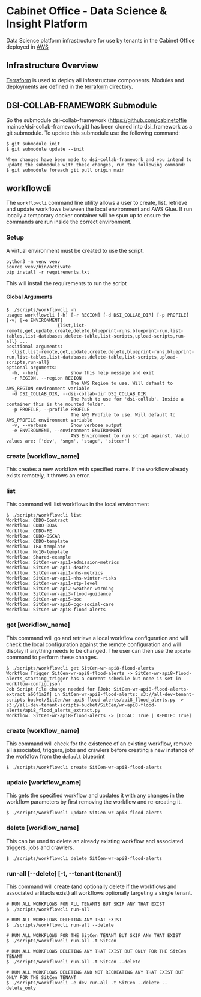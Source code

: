 # Cabinet Office - Data Science & Insight Platform
Data Science platform infrastructure for use by tenants in the Cabinet Office deployed in [AWS](aws.amazon.com)
## Infrastructure Overview
[Terraform](https://www.terraform.io) is used to deploy all infrastructure components.
Modules and deployments are defined in the [terraform](./terraform) directory.
## DSI-COLLAB-FRAMEWORK Submodule

So the submodule dsi-collab-framework (https://github.com/cabinetoffie maince/dsi-collab-framework.git) has been cloned into dsi_framework as a git submodule. To update this submodule use the following command:

```shell
$ git submodule init
$ git submodule update --init

When changes have been made to dsi-collab-framework and you intend to update the submodule with these changes, run the following command:
$ git submodule foreach git pull origin main
```
## workflowcli
The `workflowcli` command line utility allows a user to create, list, retrieve and update workflows between the local environment and AWS Glue.
If run locally a temporary docker container will be spun up to ensure the commands are run inside the correct environment.
### Setup
A virtual environment must be created to use the script.
```shell
python3 -m venv venv
source venv/bin/activate
pip install -r requirements.txt
```
This will install the requirements to run the script
#### Global Arguments
```shell
$ ./scripts/workflowcli -h
usage: workflowcli [-h] [-r REGION] [-d DSI_COLLAB_DIR] [-p PROFILE] [-v] [-e ENVIRONMENT]
                   {list,list-remote,get,update,create,delete,blueprint-runs,blueprint-run,list-tables,list-databases,delete-table,list-scripts,upload-scripts,run-all} ...
positional arguments:
  {list,list-remote,get,update,create,delete,blueprint-runs,blueprint-run,list-tables,list-databases,delete-table,list-scripts,upload-scripts,run-all}
optional arguments:
  -h, --help            show this help message and exit
  -r REGION, --region REGION
                        The AWS Region to use. Will default to AWS_REGION environment variable
  -d DSI_COLLAB_DIR, --dsi-collab-dir DSI_COLLAB_DIR
                        The Path to use for 'dsi-collab'. Inside a container this is the mounted folder.
  -p PROFILE, --profile PROFILE
                        The AWS Profile to use. Will default to AWS_PROFILE environment variable
  -v, --verbose         Show verbose output
  -e ENVIRONMENT, --environment ENVIRONMENT
                        AWS Environment to run script against. Valid values are: ['dev', 'smgm', 'stage', 'sitcen']
```
### create [workflow_name]
This creates a new workflow with specified name. If the workflow already exists remotely, it throws an error.
### list
This command will list workflows in the local environment
```shell
$ ./scripts/workflowcli list
Workflow: CDDO-Contract
Workflow: CDDO-DOaS
Workflow: CDDO-FE
Workflow: CDDO-OSCAR
Workflow: CDDO-template
Workflow: IPA-template
Workflow: No10-template
Workflow: Shared-example
Workflow: SitCen-wr-api1-admission-metrics
Workflow: SitCen-wr-api1-deaths
Workflow: SitCen-wr-api1-nhs-metrics
Workflow: SitCen-wr-api1-nhs-winter-risks
Workflow: SitCen-wr-api1-stp-level
Workflow: SitCen-wr-api2-weather-warning
Workflow: SitCen-wr-api3-flood-guidance
Workflow: SitCen-wr-api5-boc
Workflow: SitCen-wr-api6-cqc-social-care
Workflow: SitCen-wr-api8-flood-alerts
```
### get [workflow_name]
This command will go and retrieve a local workflow configuration and will check the local configuration against the remote configuration and will display if anything needs to be changed. The user can then use the `update` command to perform these changes.
```shell
$ ./scripts/workflowcli get SitCen-wr-api8-flood-alerts
Workflow Trigger SitCen-wr-api8-flood-alerts -> SitCen-wr-api8-flood-alerts_starting_trigger has a current schedule but none is set in workflow-config.json
Job Script File change needed for [Job: SitCen-wr-api8-flood-alerts-extract_a66f1a2f] in SitCen-wr-api8-flood-alerts: s3://all-dev-tenant-scripts-bucket/SitCen/wr-api8-flood-alerts/api8_flood_alerts.py -> s3://all-dev-tenant-scripts-bucket/SitCen/wr-api8-flood-alerts/api8_flood_alerts_extract.py
Workflow: SitCen-wr-api8-flood-alerts -> [LOCAL: True | REMOTE: True]
```
### create [workflow_name]
This command will check for the existence of an existing workflow, remove all associated, triggers, jobs and crawlers before creating a new instance of the workflow from the `default` blueprint
```shell
$ ./scripts/workflowcli create SitCen-wr-api8-flood-alerts
```
### update [workflow_name]
This gets the specified workflow and updates it with any changes in the workflow parameters by first removing the workflow and re-creating it.
```shell
$ ./scripts/workflowcli update SitCen-wr-api8-flood-alerts
```
### delete [workflow_name]
This can be used to delete an already existing workflow and associated triggers, jobs and crawlers.
```shell
$ ./scripts/workflowcli delete SitCen-wr-api8-flood-alerts
```
### run-all [--delete] [-t, --tenant (tenant)]
This command will create (and optionally delete if the workflows and associated
artifacts exist) all workflows optionally targeting a single tenant.
```shell
# RUN ALL WORKFLOWS FOR ALL TENANTS BUT SKIP ANY THAT EXIST
$ ./scripts/workflowcli run-all
```
```shell
# RUN ALL WORKFLOWS DELETING ANY THAT EXIST
$ ./scripts/workflowcli run-all --delete
```
```shell
# RUN ALL WORKFLOWS FOR THE SitCen TENANT BUT SKIP ANY THAT EXIST
$ ./scripts/workflowcli run-all -t SitCen
```
```shell
# RUN ALL WORKFLOWS DELETING ANY THAT EXIST BUT ONLY FOR THE SitCen TENANT
$ ./scripts/workflowcli run-all -t SitCen --delete
```
```shell
# RUN ALL WORKFLOWS DELETING AND NOT RECREATING ANY THAT EXIST BUT ONLY FOR THE SitCen TENANT
$ ./scripts/workflowcli -e dev run-all -t SitCen --delete --delete_only
```
